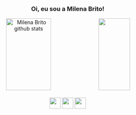 <h3 align="center"> Oi, eu sou a Milena Brito!</h3> 

<div align="center">  
  <img width="49%" height="195px" src="https://github-readme-stats.vercel.app/api?username=BritoMilena&show_icons=true&count_private=true&total_issues&title_color=D889CB&icon_color=D889CB&text_color=c9d1d9&bg_color=100227" alt="Milena Brito github stats" /> 
  <img width="41%" height="195px" src="https://github-readme-stats.vercel.app/api/top-langs/?username=BritoMilena&layout=compact&title_color=D889CB&text_color=c9d1d9&bg_color=100227" />
</div>

<div style="display: inline_block" align="center"><br>
  <img height= "30" src= "https://img.shields.io/badge/HTML5-E34F26?style=for-the-badge&logo=html5&logoColor=white">
  <img height= "30" src= "https://img.shields.io/badge/CSS3-1572B6?style=for-the-badge&logo=css3&logoColor=white">
  <img height= "30" src= "https://img.shields.io/badge/JavaScript-F7DF1E?style=for-the-badge&logo=javascript&logoColor=black">
</div>
